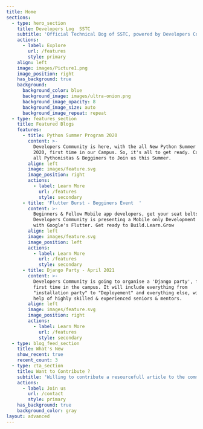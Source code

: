 ```yaml
---
title: Home
sections:
  - type: hero_section
    title: Developers Log  SSTC
    subtitle: 'Official Technical Bog of SSTC, powered by Developers Community'
    actions:
      - label: Explore
        url: /features
        style: primary
    align: left
    image: images/Picture1.png
    image_position: right
    has_background: true
    background:
      background_color: blue
      background_image: images/ultra-onion.png
      background_image_opacity: 8
      background_image_size: auto
      background_image_repeat: repeat
  - type: features_section
    title: Featured Blogs
    features:
      - title: Python Summer Program 2020
        content: >-
          Developers Community is here, with the all New Python Summer Project
          2020, first time in our Campus. So, it's all to get ready. Calling out
          all Pythonistas & Begginers to Join us this Summer.
        align: left
        image: images/feature.svg
        image_position: right
        actions:
          - label: Learn More
            url: /features
            style: secondary
      - title: 'Flutter Burst - Begginers Event  '
        content: >-
          Beginners & Fellow Mobile app developers, get your seat belts tight.
          Developers Community is presenting a Mobile only Development Event,
          with Google's Flutter. Get ready to Build.Learn.Grow
        align: left
        image: images/feature.svg
        image_position: left
        actions:
          - label: Learn More
            url: /features
            style: secondary
      - title: Django Party - April 2021
        content: >-
          Developers Community is going to organise a 'Django party', for the
          first time in the campus. It will include everything from
          "installation party" to "Deployement" and everything else, with the
          help of highly skilled & experienced seniors & mentors.
        align: left
        image: images/feature.svg
        image_position: right
        actions:
          - label: Learn More
            url: /features
            style: secondary
  - type: blog_feed_section
    title: What's New
    show_recent: true
    recent_count: 3
  - type: cta_section
    title: Want to Contribute ?
    subtitle: 'Willing to contribute a resourcefull article to the community, for free ?'
    actions:
      - label: Join us
        url: /contact
        style: primary
    has_background: true
    background_color: gray
layout: advanced
---
```

